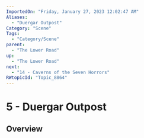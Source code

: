 ```yaml
---
ImportedOn: "Friday, January 27, 2023 12:02:47 AM"
Aliases:
  - "Duergar Outpost"
Category: "Scene"
Tags:
  - "Category/Scene"
parent:
  - "The Lower Road"
up:
  - "The Lower Road"
next:
  - "14 - Caverns of the Seven Horrors"
RWtopicId: "Topic_8864"
---
```

# 5 - Duergar Outpost
## Overview
